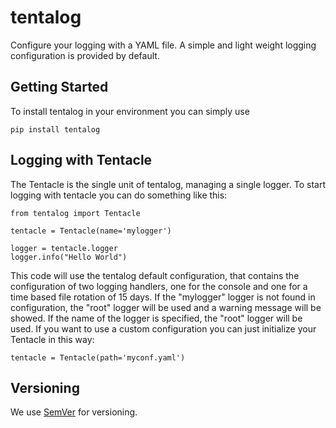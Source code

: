 # tentalog
Configure your logging with a YAML file. A simple and light weight logging configuration is provided by default.

## Getting Started
To install tentalog in your environment you can simply use
```
pip install tentalog
```

## Logging with Tentacle
The Tentacle is the single unit of tentalog, managing a single logger. To start logging with tentacle you can do something like this:
```
from tentalog import Tentacle

tentacle = Tentacle(name='mylogger')

logger = tentacle.logger
logger.info("Hello World")
```
This code will use the tentalog default configuration, that contains the configuration of two logging handlers, one for the console and one for a time based file rotation of 15 days. If the "mylogger" logger is not found in configuration, the "root" logger will be used and a warning message will be showed. If the name of the logger is specified, the "root" logger will be used. If you want to use a custom configuration you can just initialize your Tentacle in this way:
```
tentacle = Tentacle(path='myconf.yaml')
```

## Versioning
We use [SemVer](http://semver.org/) for versioning.
